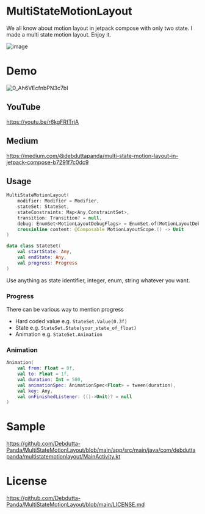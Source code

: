 # MultiStateMotionLayout

We all know about motion layout in jetpack compose with only two state. I made a multi state motion layout. Enjoy it.

![image](https://user-images.githubusercontent.com/92369023/202374192-e421c32b-32f1-4787-96be-d1c614b99570.png)

# Demo

![0_Ah6VEcfnbPN3c7bI](https://user-images.githubusercontent.com/92369023/202374587-02ed8360-baa6-4074-bad9-41347fe458ea.gif)



## YouTube
https://youtu.be/r6kgFRfTrjA

## Medium
https://medium.com/@debduttapanda/multi-state-motion-layout-in-jetpack-compose-b7291f7c0dc9

## Usage

```kotlin
MultiStateMotionLayout(
    modifier: Modifier = Modifier,
    stateSet: StateSet,
    stateConstraints: Map<Any,ConstraintSet>,
    transition: Transition? = null,
    debug: EnumSet<MotionLayoutDebugFlags> = EnumSet.of(MotionLayoutDebugFlags.NONE),
    crossinline content: @Composable MotionLayoutScope.() -> Unit
)
```

```kotlin
data class StateSet(
    val startState: Any,
    val endState: Any,
    val progress: Progress
)
```
Use anything as state identifier, integer, enum, string whatever you want.

### Progress

There can be various way to mention progress

- Hard coded value
    e.g. `StateSet.Value(0.3f)`
- State
    e.g. `StateSet.State(your_state_of_float)`
- Animation
    e.g. `StateSet.Animation`

### Animation

```kotlin
Animation(
    val from: Float = 0f,
    val to: Float = 1f,
    val duration: Int = 500,
    val animationSpec: AnimationSpec<Float> = tween(duration),
    val key: Any,
    val onFinishedListener: (()->Unit)? = null
)
```

# Sample

https://github.com/Debdutta-Panda/MultiStateMotionLayout/blob/main/app/src/main/java/com/debduttapanda/multistatemotionlayout/MainActivity.kt

# License

https://github.com/Debdutta-Panda/MultiStateMotionLayout/blob/main/LICENSE.md
